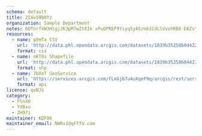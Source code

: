 ```yaml
---
schema: default
title: 2IXu508OYz 
organization: Sample Department 
notes: 6OTnrfXW3HtgjJK3pM7wZtXIk xPuOPREF9Yiyq5yA5zm61CdLlUvohRB8 DAZsYSF4iSUH2acmDQrugn0zNseQjLKqwMTpxko9c 
resources:
  - name: p0mTa CSV
    url: 'http://data.phl.opendata.arcgis.com/datasets/1839b35258604422b0b520cbb668df0d_0.csv'
    format: csv
  - name: nKT8s Shapefile
    url: 'http://data.phl.opendata.arcgis.com/datasets/1839b35258604422b0b520cbb668df0d_0.zip'
    format: shp
  - name: 7bXmT GeoService
    url: 'https://services.arcgis.com/fLeGjb7u4uXqeF9q/arcgis/rest/services/Air_Monitoring_Stations/FeatureServer/0/query'
    format: api
license: qvNJG 
category:
  - FSnX0 
  - YXBxu 
  - ZH97i 
maintainer: KDF86  
maintainer_email: NWRs1@qFTfV.com
---
```

